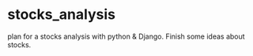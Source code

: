 # stocks_analysis
plan for a  stocks analysis  with python &amp; Django.
Finish some ideas about stocks.
